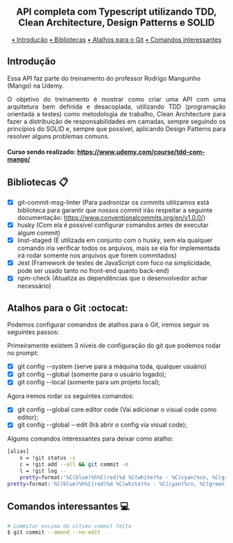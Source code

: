 <h2 align="center">
  <br>
  API completa com Typescript utilizando TDD, Clean Architecture, Design Patterns e SOLID  
  <br>
</h2>

<p align="center">
  <a href="#introdução">•	Introdução</a> 
  <a href="#bibliotecas-clipboard">• Bibliotecas</a> 
  <a href="#atalhos-para-o-git-octocat">•	Atalhos para o Git</a> 
  <a href="#comandos-interessantes-computer">•	Comandos interessantes</a> 
</p>

## Introdução

<p>Essa API faz parte do treinamento do professor Rodrigo Manguinho (Mango) na Udemy.</p>
<p align="justify">
O objetivo do treinamento é mostrar como criar uma API com uma arquitetura bem definida e desacoplada, utilizando TDD (programação orientada a testes) como metodologia de trabalho, Clean Architecture para fazer a distribuição de responsabilidades em camadas, sempre seguindo os princípios do SOLID e, sempre que possível, aplicando Design Patterns para resolver alguns problemas comuns.
</p>

#### Curso sendo realizado: https://www.udemy.com/course/tdd-com-mango/

## Bibliotecas :clipboard:
- [x] git-commit-msg-linter (Para padronizar os commits utilizamos está biblioteca para garantir que nossos commit irão respeitar a seguinte documentação: https://www.conventionalcommits.org/en/v1.0.0/)
- [x] husky (Com ela é possível configurar comandos antes de executar algum commit)
- [x] linst-staged (É utilizada em conjunto com o husky, sem ela qualquer comando iria verificar todos os arquivos, mais se ela for implementada irá rodar somente nos arquivos que forem commitados)
- [x] Jest (Framework de testes de JavaScript com foco na simplicidade, pode ser usado tanto no front-end quanto back-end)
- [x] npm-check (Atualiza as dependências que o desenvolvedor achar necessário)

## Atalhos para o Git :octocat:
Podemos configurar comandos de atalhos para o Git, iremos seguir os seguintes passos:

Primeiramente existem 3 níveis de configuração do git que podemos rodar no prompt:
- [x] git config --system (serve para a máquina toda, qualquer usuário)
- [x] git config --global (somente para o usuário logado);
- [x] git config --local (somente para um projeto local);

Agora iremos rodar os seguintes comandos:
- [x] git config --global core.editor code (Vai adicionar o visual code como editor);
- [x] git config --global --edit (Irá abrir o config via visual code);

Algums comandos interessantes para deixar como atalho:
```bash
[alias]
    s = !git status -s
    c = !git add --all && git commit -m
    l = !git log --
    pretty=format:'%C(blue)%h%C(red)%d %C(white)%s - %C(cyan)%cn, %C(green)%cr'
pretty=format:'%C(blue)%h%C(red)%d %C(white)%s - %C(cyan)%cn, %C(green)%cr'
```

## Comandos interessantes :computer:
```bash
# Commitar encima do ultimo commit feito
$ git commit --amend --no-edit
```
